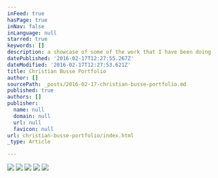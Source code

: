 ```yaml
---
inFeed: true
hasPage: true
inNav: false
inLanguage: null
starred: true
keywords: []
description: a showcase of some of the work that I have been doing
datePublished: '2016-02-17T12:27:55.267Z'
dateModified: '2016-02-17T12:27:53.621Z'
title: Christian Busse Portfolio
author: []
sourcePath: _posts/2016-02-17-christian-busse-portfolio.md
published: true
authors: []
publisher:
  name: null
  domain: null
  url: null
  favicon: null
url: christian-busse-portfolio/index.html
_type: Article

---
```

![](https://s3-us-west-2.amazonaws.com/the-grid-img/p/74abc16904550242862ccfd026e54f793b6a86c5.jpg)
![](https://s3-us-west-2.amazonaws.com/the-grid-img/p/3d3c1f7e17a81f8a24e768078be65c022bb70047.jpg)
![](https://s3-us-west-2.amazonaws.com/the-grid-img/p/73b812339421db5eb9d0c093dc0d7b4fdf175e8c.jpg)
![](https://s3-us-west-2.amazonaws.com/the-grid-img/p/f9a5ad989f96a2bb136925e7ebc2c844ec6db833.jpg)
![](https://s3-us-west-2.amazonaws.com/the-grid-img/p/92740774749efb658c2095d5b15527717de4211f.jpg)